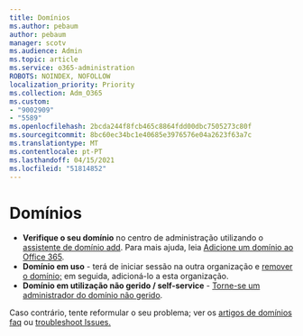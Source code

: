 ```yaml
---
title: Domínios
ms.author: pebaum
author: pebaum
manager: scotv
ms.audience: Admin
ms.topic: article
ms.service: o365-administration
ROBOTS: NOINDEX, NOFOLLOW
localization_priority: Priority
ms.collection: Adm_O365
ms.custom:
- "9002909"
- "5589"
ms.openlocfilehash: 2bcda244f8fcb465c8864fdd00dbc7505273c80f
ms.sourcegitcommit: 8bc60ec34bc1e40685e3976576e04a2623f63a7c
ms.translationtype: MT
ms.contentlocale: pt-PT
ms.lasthandoff: 04/15/2021
ms.locfileid: "51814852"
---
```

# <a name="domains"></a>Domínios

- **Verifique o seu domínio** no centro de administração utilizando o [assistente de domínio add](https://admin.microsoft.com/Adminportal#/Domains/Wizard). Para mais ajuda, leia [Adicione um domínio ao Office 365](https://docs.microsoft.com/microsoft-365/admin/setup/add-domain?view=o365-worldwide).
- **Domínio em uso** - terá de iniciar sessão na outra organização e [remover o domínio;](https://docs.microsoft.com/microsoft-365/admin/get-help-with-domains/remove-a-domain?view=o365-worldwide) em seguida, adicioná-lo a esta organização.
- **Domínio em utilização não gerido / self-service**  -  [Torne-se um administrador do domínio não gerido](https://docs.microsoft.com/azure/active-directory/users-groups-roles/domains-admin-takeover).

Caso contrário, tente reformular o seu problema; ver os [artigos de domínios faq](https://docs.microsoft.com/microsoft-365/admin/setup/domains-faq?view=o365-worldwide) ou [troubleshoot Issues.](https://docs.microsoft.com/microsoft-365/admin/get-help-with-domains/find-and-fix-issues?view=o365-worldwide)
